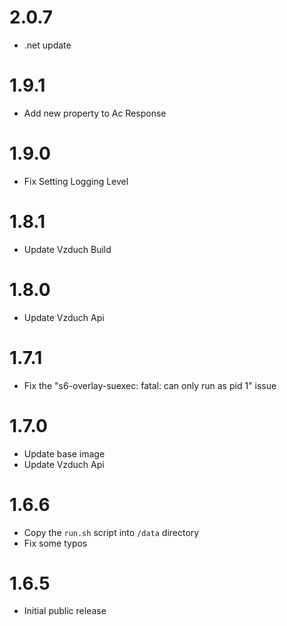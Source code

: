 # 2.0.7

* .net update

# 1.9.1

* Add new property to Ac Response

# 1.9.0

* Fix Setting Logging Level

# 1.8.1

* Update Vzduch Build

# 1.8.0

* Update Vzduch Api

# 1.7.1

* Fix the "s6-overlay-suexec: fatal: can only run as pid 1" issue

# 1.7.0

* Update base image
* Update Vzduch Api

# 1.6.6

* Copy the `run.sh` script into `/data` directory
* Fix some typos

# 1.6.5

* Initial public release
